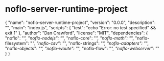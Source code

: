 noflo-server-runtime-project
============================


  {
    "name": "noflo-server-runtime-project",
    "version": "0.0.0",
    "description": "",
    "main": "index.js",
    "scripts": {
      "test": "echo \"Error: no test specified\" && exit 1"
    },
    "author": "Dan Crawford",
    "license": "MIT",
    "dependencies": {
      "noflo": "*",
      "noflo-nodejs": "*",
      "noflo-core": "*",
      "noflo-math": "*",
      "noflo-filesystem": "*",
      "noflo-csv": "*",
      "noflo-strings": "*",
      "noflo-adapters": "*",
      "noflo-objects": "*",
      "noflo-woute": "*",
      "noflo-flow": "*",
      "noflo-webserver": "*"
    }
  }
